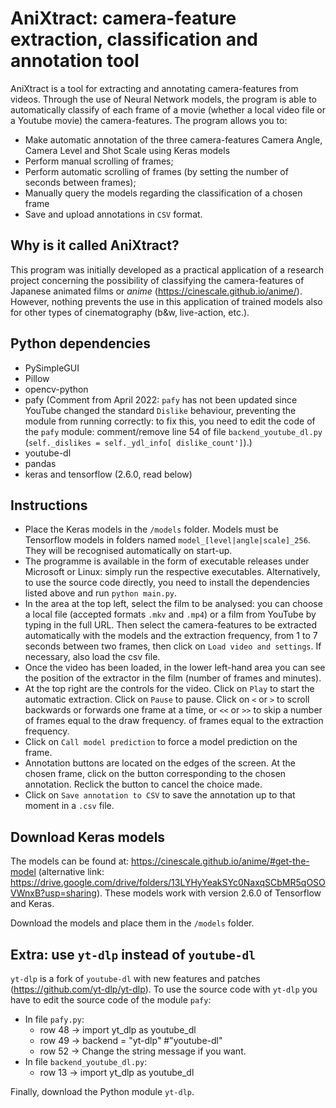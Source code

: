 # AniXtract: camera-feature extraction, classification and annotation tool
AniXtract is a tool for extracting and annotating camera-features from videos. Through the use of Neural Network models, the program is able to automatically classify of each frame of a movie (whether a local video file or a Youtube movie) the camera-features. The program allows you to:
 - Make automatic annotation of the three camera-features Camera Angle, Camera Level and Shot Scale using Keras models
 - Perform manual scrolling of frames;
 - Perform automatic scrolling of frames (by setting the number of seconds between frames);
 - Manually query the models regarding the classification of a chosen frame
 - Save and upload annotations in `CSV` format.

## Why is it called AniXtract?
This program was initially developed as a practical application of a research project concerning the possibility of classifying the camera-features of Japanese animated films or *anime* (https://cinescale.github.io/anime/). However, nothing prevents the use in this application of trained models also for other types of cinematography (b&w, live-action, etc.).

## Python dependencies
 - PySimpleGUI
 - Pillow
 - opencv-python
 - pafy (Comment from April 2022: `pafy` has not been updated since YouTube changed the standard `Dislike` behaviour, preventing the module from running correctly: to fix this, you need to edit the code of the `pafy` module: comment/remove line 54 of file `backend_youtube_dl.py` (`self._dislikes = self._ydl_info[ dislike_count']`).)
 - youtube-dl
 - pandas
 - keras and tensorflow (2.6.0, read below)

## Instructions
 - Place the Keras models in the `/models` folder. Models must be Tensorflow models in folders named `model_[level|angle|scale]_256`. They will be recognised automatically on start-up.
 - The programme is available in the form of executable releases under Microsoft or Linux: simply run the respective executables. Alternatively, to use the source code directly, you need to install the dependencies listed above and run `python main.py`.
 - In the area at the top left, select the film to be analysed: you can choose a local file (accepted formats `.mkv` and `.mp4`) or a film from YouTube by typing in the full URL. Then select the camera-features to be extracted automatically with the models and the extraction frequency, from 1 to 7 seconds between two frames, then click on `Load video and settings`. If necessary, also load the csv file.
 - Once the video has been loaded, in the lower left-hand area you can see the position of the extractor in the film (number of frames and minutes).
 - At the top right are the controls for the video. Click on `Play` to start the automatic extraction. Click on `Pause` to pause.
 Click on `<` or `>` to scroll backwards or forwards one frame at a time, or `<<` or `>>` to skip a number of frames equal to the draw frequency.
 of frames equal to the extraction frequency.
 - Click on `Call model prediction` to force a model prediction on the frame.
 - Annotation buttons are located on the edges of the screen. At the chosen frame, click on the button corresponding to the chosen annotation. Reclick
 the button to cancel the choice made.
 - Click on `Save annotation to CSV` to save the annotation up to that moment in a `.csv` file.

## Download Keras models
The models can be found at: https://cinescale.github.io/anime/#get-the-model (alternative link: https://drive.google.com/drive/folders/13LYHyYeakSYc0NaxqSCbMR5qOSOVWnxB?usp=sharing). These models work with version 2.6.0 of Tensorflow and Keras.

Download the models and place them in the `/models` folder.

## Extra: use `yt-dlp` instead of `youtube-dl`
`yt-dlp` is a fork of `youtube-dl` with new features and patches (https://github.com/yt-dlp/yt-dlp). To use the source code with `yt-dlp` you have to edit the source code of the module `pafy`:
 - In file `pafy.py`:
   - row 48 -> import yt_dlp as youtube_dl
   - row 49 -> backend = "yt-dlp"  #"youtube-dl"
   - row 52 -> Change the string message if you want.
 - In file `backend_youtube_dl.py`:
   - row 13 -> import yt_dlp as youtube_dl

Finally, download the Python module `yt-dlp`.

